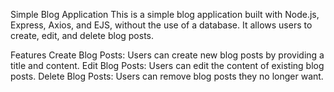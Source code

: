 Simple Blog Application
This is a simple blog application built with Node.js, Express, Axios, and EJS, without the use of a database. It allows users to create, edit, and delete blog posts.

Features
Create Blog Posts: Users can create new blog posts by providing a title and content.
Edit Blog Posts: Users can edit the content of existing blog posts.
Delete Blog Posts: Users can remove blog posts they no longer want.
